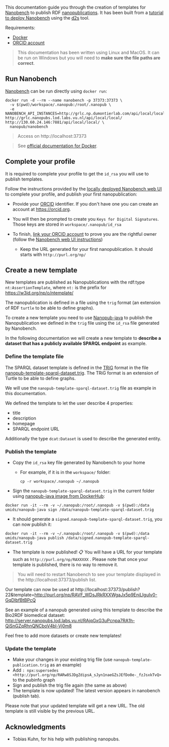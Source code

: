 This documentation guide you through the creation of templates for [Nanobench](https://github.com/peta-pico/nanobench) to publish RDF [nanopublications](http://nanopub.org). It has been built from a [tutorial to deploy Nanobench](https://d2s.semanticscience.org/blog/2020/04/13/usecase-nanopublication) using the [d2s](https://pypi.org/project/d2s/) tool.

Requirements:

* [Docker](https://www.docker.com/)
* [ORCID account](https://orcid.org)

> This documentation has been written using Linux and MacOS. It can be run on Windows but you will need to **make sure the file paths are correct**.

## Run Nanobench

[Nanobench](https://github.com/peta-pico/nanobench) can be run directly using `docker run`:

```shell
docker run -d --rm --name nanobench -p 37373:37373 \
  -v $(pwd)/workspace/.nanopub:/root/.nanopub \
  -e NANOBENCH_API_INSTANCES=http://grlc.np.dumontierlab.com/api/local/local/ http://grlc.nanopubs.lod.labs.vu.nl/api/local/local/ http://130.60.24.146:7881/api/local/local/ \
  nanopub/nanobench
```

> Access on http://localhost:37373

> See [official documentation for Docker](https://github.com/peta-pico/nanobench/blob/master/INSTALL-with-Docker.md).

## Complete your profile

It is required to complete your profile to get the `id_rsa` you will use to publish templates.

Follow the instructions provided by the [locally deployed Nanobench web UI](http://localhost:37373/) to complete your profile, and publish your first nanopublication:

* Provide your [ORCID](https://orcid.org) identifier. If you don't have one you can create an account at https://orcid.org.

* You will then be prompted to create you `Keys for Digital Signatures`. Those keys are stored in `workspace/.nanopub/id_rsa`
* To finish, [link your ORCID account](http://localhost:37373/orcidlinking) to prove you are the rightful owner (follow the [Nanobench web UI instructions](http://localhost:37373/orcidlinking))
  * Keep the URL generated for your first nanopublication. It should starts with `http://purl.org/np/`

## Create a new template

New templates are published as Nanopublications with the rdf:type `nt:AssertionTemplate`, where `nt:` is the prefix for https://w3id.org/np/o/ntemplate/

The nanopublication is defined in a file using the `trig` format (an extension of RDF `turtle` to be able to define graphs).

To create a new template you need to use [Nanopub-java](https://github.com/Nanopublication/nanopub-java) to publish the Nanopublication we defined in the `trig` file using the `id_rsa` file generated by Nanobench.

In the following documentation we will create a new template to **describe a dataset that has a publicly available SPARQL endpoint** as example.

### Define the template file

The SPARQL dataset template is defined in the [TRiG](https://en.wikipedia.org/wiki/TriG_(syntax)) format in the file [nanopub-template-sparql-dataset.trig](https://github.com/MaastrichtU-IDS/nanobench-templates/blob/master/nanopub-template-sparql-dataset.trig). The TRiG format is an extension of Turtle to be able to define graphs.

We will use the `nanopub-template-sparql-dataset.trig` file as example in this documentation.

We defined the template to let the user describe 4 properties:

* title
* description
* homepage
* SPARQL endpoint URL

Additionally the type `dcat:Dataset` is used to describe the generated entity.

### Publish the template

* Copy the `id_rsa` key file generated by Nanobench  to your home

  * For example, if it is in the `workspace/` folder:

    ```shell
    cp -r workspace/.nanopub ~/.nanopub
    ```

* Sign the `nanopub-template-sparql-dataset.trig` in the current folder using [nanopub-java image from DockerHub](https://hub.docker.com/repository/docker/umids/nanopub-java):

```shell
docker run -it --rm -v ~/.nanopub:/root/.nanopub -v $(pwd):/data umids/nanopub-java sign /data/nanopub-template-sparql-dataset.trig
```

* It should generate a `signed.nanopub-template-sparql-dataset.trig`, you can now publish it:

```shell
docker run -it --rm -v ~/.nanopub:/root/.nanopub -v $(pwd):/data umids/nanopub-java publish /data/signed.nanopub-template-sparql-dataset.trig
```

* The template is now published! 📋 You will have a URL for your template such as `http://purl.org/np/RAXXXXX` . Please note that once your template is published, there is no way to remove it. 

> You will need to restart Nanobench to see your template displayed in the http://localhost:37373/publish list. 

Our template can now be used at http://localhost:37373/publish?22&template=http://purl.org/np/RAVF_WDsJRkRXXWgaJx5p9EnjLIguIv0-GqDlbfBtBPcQ 

See an example of a nanopub generated using this template to describe the Bio2RDF biomedical dataset: http://server.nanopubs.lod.labs.vu.nl/RAjqGxG3uPcnpa7RA1h-QiSnGZqRhnQNCboV4bl-Vj0m8 

Feel free to add more datasets or create new templates!

### Update the template

- Make your changes in your existing trig file (use `nanopub-template-publication.trig` as an example) 
- Add `: npx:supersedes <http://purl.org/np/RARw8SJDgZdipsA_sJyn1naeGZsJEfDo0e-_fzJsxkTvQ>` to the pubinfo graph
- Sign and publish the trig file again (the same as above)
- The template is now updated! The latest version appears in nanobench (publish tab).

Please note that your updated template will get a new URL. The old template is still visible by the previous URL. 

## Acknowledgments

* Tobias Kuhn, for his help with publishing nanopubs.